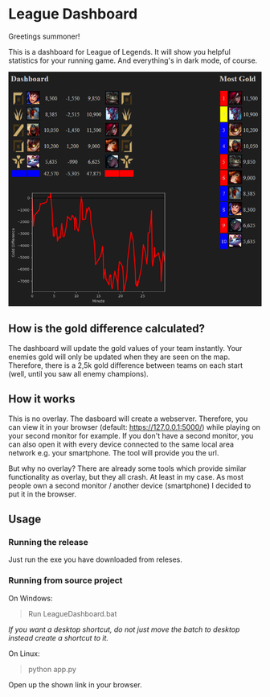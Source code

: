 # League Dashboard

Greetings summoner!

This is a dashboard for League of Legends.
It will show you helpful statistics for your running game.
And everything's in dark mode, of course.

![Screenshot of dashboard](static/screenshot_dashboard.png)

## How is the gold difference calculated?
The dashboard will update the gold values of your team instantly.
Your enemies gold will only be updated when they are seen on the map.
Therefore, there is a 2,5k gold difference between teams on each start (well, until you saw all enemy champions).

## How it works
This is no overlay.
The dasboard will create a webserver.
Therefore, you can view it in your browser (default: https://127.0.0.1:5000/) while playing on your second monitor for example.
If you don't have a second monitor, you can also open it with every device connected to the same local area network e.g. your smartphone.
The tool will provide you the url.

But why no overlay? There are already some tools which provide similar functionality as overlay, but they all crash. At least in my case. As most people own a second monitor / another device (smartphone) I decided to put it in the browser.

## Usage
### Running the release
Just run the exe you have downloaded from releses.

### Running from source project
On Windows:
> Run LeagueDashboard.bat

*If you want a desktop shortcut, do not just move the batch to desktop instead create a shortcut to it.*

On Linux:
> python app.py

Open up the shown link in your browser.
